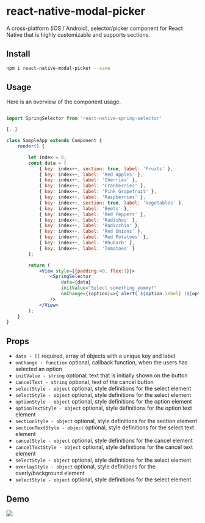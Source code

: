 # react-native-modal-picker
A cross-platform (iOS / Android), selector/picker component for React Native that is highly customizable and supports sections.

## Install

```sh
npm i react-native-modal-picker --save
```

## Usage

Here is an overview of the component usage.

```jsx

import SpringSelector from 'react-native-spring-selector'

[..]

class SampleApp extends Component {
    render() {

        let index = 0;
        const data = [
            { key: index++, section: true, label: 'Fruits' },
            { key: index++, label: 'Red Apples' },
            { key: index++, label: 'Cherries' },
            { key: index++, label: 'Cranberries' },
            { key: index++, label: 'Pink Grapefruit' },
            { key: index++, label: 'Raspberries' },
            { key: index++, section: true, label: 'Vegetables' },
            { key: index++, label: 'Beets' },
            { key: index++, label: 'Red Peppers' },
            { key: index++, label: 'Radishes' },
            { key: index++, label: 'Radicchio' },
            { key: index++, label: 'Red Onions' },
            { key: index++, label: 'Red Potatoes' },
            { key: index++, label: 'Rhubarb' },
            { key: index++, label: 'Tomatoes' }
        ];

        return (
            <View style={{padding:40, flex:1}}>
                <SpringSelector
                    data={data}
                    initValue="Select something yummy!"
                    onChange={(option)=>{ alert(`${option.label} (${option.key}) nom nom nom`) }}
                />
            </View>
        );
    }
}
```

## Props

* `data - []` required, array of objects with a unique key and label
* `onChange - function` optional, callback function, when the users has selected an option
* `initValue - string` optional, text that is initially shown on the button
* `cancelText - string` optional, text of the cancel button
* `selectStyle - object` optional, style definitions for the select element
* `selectStyle - object` optional, style definitions for the select element
* `optionStyle - object` optional, style definitions for the option element
* `optionTextStyle - object` optional, style definitions for the option text element
* `sectionStyle - object` optional, style definitions for the section element
* `sectionTextStyle - object` optional, style definitions for the select text element
* `cancelStyle - object` optional, style definitions for the cancel element
* `cancelTextStyle - object` optional, style definitions for the cancel text element
* `selectStyle - object` optional, style definitions for the select element
* `overlayStyle - object` optional, style definitions for the overly/background element
* `selectStyle - object` optional, style definitions for the select element


## Demo

<img src="https://raw.githubusercontent.com/d-a-n/react-native-modal-picker/master/docs/demo.gif" />
